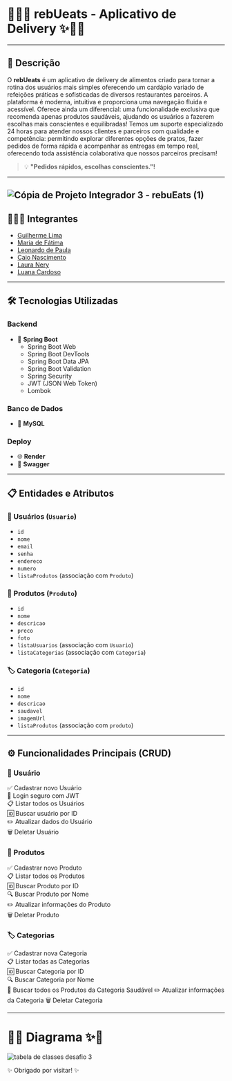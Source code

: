 # 🚗🛒✨ **rebUeats - Aplicativo de Delivery** ✨🛒🚗

---

## 🌟 Descrição

O **rebUeats** é um aplicativo de delivery de alimentos criado para tornar a rotina dos usuários mais simples oferecendo um cardápio variado de refeições práticas e sofisticadas de diversos restaurantes parceiros. A plataforma é moderna, intuitiva e proporciona uma navegação fluida e acessível. Oferece ainda um diferencial: uma funcionalidade exclusiva que recomenda apenas produtos saudáveis, ajudando os usuários a fazerem escolhas mais conscientes e equilibradas! 
Temos um suporte especializado 24 horas para atender nossos clientes e parceiros com qualidade e competência: permitindo explorar diferentes opções de pratos, fazer pedidos de forma rápida e acompanhar as entregas em tempo real, oferecendo toda assistência colaborativa que nossos parceiros precisam!​


> 💡 **"Pedidos rápidos, escolhas conscientes."!**

---
![Cópia de Projeto Integrador 3 - rebuEats (1)](https://github.com/user-attachments/assets/929dc24b-1647-40f2-8935-a6e9e1e667d4)
---

## 🧑‍🤝‍🧑 **Integrantes**

- [Guilherme Lima](https://github.com/Guilhermelso0905)  
- [Maria de Fátima](https://github.com/fatima330)
- [Leonardo de Paula](https://github.com/leodipaula)  
- [Caio Nascimento](https://github.com/Caiosn098)
- [Laura Nery](https://github.com/LauNery)
- [Luana Cardoso](https://github.com/luacrds)

---

## 🛠️ Tecnologias Utilizadas

### Backend
- 🍃 **Spring Boot**
  - Spring Boot Web
  - Spring Boot DevTools
  - Spring Boot Data JPA
  - Spring Boot Validation
  - Spring Security
  -  JWT (JSON Web Token)
  - Lombok

### Banco de Dados
- 🐬 **MySQL**

### Deploy
- 🌐 **Render**
- 📘 **Swagger**

---

## 📋 Entidades e Atributos

### 👤 Usuários (`Usuario`)
- `id`
- `nome`
- `email` 
- `senha`
- `endereco`
- `numero` 
- `listaProdutos` (associação com `Produto`)

### 🛒 Produtos (`Produto`)
- `id`
- `nome`
- `descricao`
- `preco`
- `foto`
- `listaUsuarios` (associação com `Usuario`)
- `listaCategorias` (associação com `Categoria`)

### 🏷️ Categoria (`Categoria`)
- `id`
- `nome`
- `descricao`
- `saudavel`
- `imagemUrl`
- `listaProdutos` (associação com `produto`)

---

## ⚙️ Funcionalidades Principais (CRUD)

### 👤 Usuário
✅ Cadastrar novo Usuário  
🔑 Login seguro com JWT  
📋 Listar todos os Usuários  
🆔 Buscar usuário por ID  
✏️ Atualizar dados do Usuário  
🗑️ Deletar Usuário  

### 🛒 Produtos
✅ Cadastrar novo Produto  
📋 Listar todos os Produtos  
🆔 Buscar Produto por ID  
🔍 Buscar Produto por Nome  
✏️ Atualizar informações do Produto  
🗑️ Deletar Produto  

### 🏷️ Categorias
✅ Cadastrar nova Categoria  
📋 Listar todas as Categorias  
🆔 Buscar Categoria por ID  
🔍 Buscar Categoria por Nome  
🍉 Buscar todos os Produtos da Categoria Saudável 
✏️ Atualizar informações da Categoria
🗑️ Deletar Categoria  

---

# 🎨✨ Diagrama ✨🎨

![tabela de classes desafio 3](https://github.com/user-attachments/assets/433e32ff-e941-46f7-8bf5-e5e36753e1aa)

✨ Obrigado por visitar! ✨
